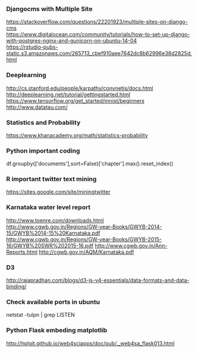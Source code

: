 ### Djangocms with Multiple Site  
https://stackoverflow.com/questions/22201923/multiple-sites-on-django-cms  
https://www.digitalocean.com/community/tutorials/how-to-set-up-django-with-postgres-nginx-and-gunicorn-on-ubuntu-14-04  
https://rstudio-pubs-static.s3.amazonaws.com/265713_cbef910aee7642dc8b62996e38d2825d.html

### Deeplearning  
http://cs.stanford.edu/people/karpathy/convnetjs/docs.html  
http://deeplearning.net/tutorial/gettingstarted.html  
https://www.tensorflow.org/get_started/mnist/beginners  
http://www.datatau.com/

### Statistics and Probability  
https://www.khanacademy.org/math/statistics-probability

### Python important coding  
df.groupby(['documents'],sort=False)['chapter'].max().reset_index()

### R important twitter text mining  
https://sites.google.com/site/miningtwitter

### Karnataka water level report  
http://www.toenre.com/downloads.html  
http://www.cgwb.gov.in/Regions/GW-year-Books/GWYB-2014-15/GWYB%2014-15%20Karnataka.pdf
http://www.cgwb.gov.in/Regions/GW-year-Books/GWYB-2015-16/GWYB%20SWR%202015-16.pdf
http://www.cgwb.gov.in/Ann-Reports.html
http://cgwb.gov.in/AQM/Karnataka.pdf

### D3  
http://rajapradhan.com/blogs/d3-js-v4-essentials/data-formats-and-data-binding/

### Check available ports in ubuntu  
netstat -tulpn | grep LISTEN

### Python Flask embeding matplotlib  
http://hplgit.github.io/web4sciapps/doc/pub/._web4sa_flask013.html
